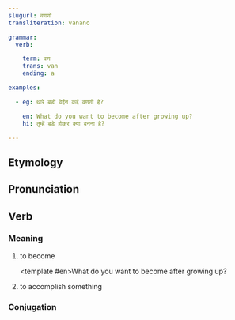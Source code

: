 ```yaml
---
slugurl: वणणो
transliteration: vanano

grammar: 
  verb:

    term: वण
    trans: van
    ending: a

examples: 

  - eg: थारे बड़ो वेईन कई वणणो है?

    en: What do you want to become after growing up?
    hi: तुम्हें बड़े होकर क्या बनना है?

---
```


## Etymology

## Pronunciation

## Verb

### Meaning

1. to become

    <word-eg>
    <template #mwr>थारे बड़ो वेईन कई वणणो है?</template>

    <template #en>What do you want to become after growing up?</template>
    </word-eg>

2. to accomplish something

### Conjugation

<verb-conj :grammar="grammar"></verb-conj>
